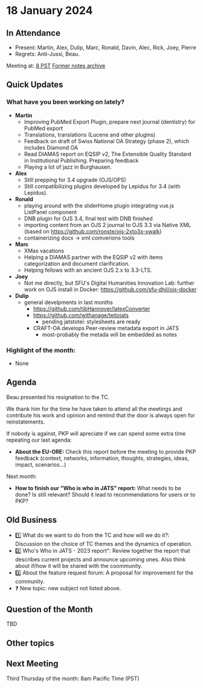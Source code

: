 # 18 January 2024

In Attendance
-------------

- Present: Martin, Alex, Dulip, Marc, Ronald, Davin, Alec, Rick, Joey, Pierre
- Regrets: Anti-Jussi, Beau.

Meeting at: [8 PST](https://www.timeanddate.com/worldclock/converter.html?iso=20240118T160000&p1=tz_pt&p2=256&p3=80&p4=3705&p5=31)
[Former notes archive](https://github.com/pkp/technical-committee/tree/main/meeting-minutes)


Quick Updates
-------------

### What have you been working on lately?

- **Martin**
    - Improving PubMed Export Plugin, prepare next journal (dentistry) for PubMed export
    - Translations, translations (Lucene and other plugins)
    - Feedback on draft of Swiss National OA Strategy (phase 2), which includes Diamond OA
    - Read DIAMAS report on EQSIP v2, The Extensible Quality Standard in Institutional Publishing. Preparing feedback
    - Playing a lot of jazz in Burghausen.
-  **Alex**
    - Still prepping for 3.4 upgrade (OJS/OPS)
    - Still compatibilizing plugins developed by Lepidus for 3.4 (with Lepidus). 
- **Ronald**
    - playing around with the sliderHome plugin integrating vue.js ListPanel component
    - DNB plugin for OJS 3.4, final test with DNB finished
    - importing content from an OJS 2 journal to OJS 3.3 via Native XML (based on https://github.com/ronste/ojs-2xto3x-xwalk)
    - containerizing docx -> xml comverions tools
- **Marc**
    - XMas vacations
    - Helping a DIAMAS partner with the EQSIP v2 with items categorization and document clarification.
    - Helping fellows with an ancient OJS 2.x to 3.3-LTS.
- **Joey**
    - Not me directly, but SFU's Digital Humanities Innovation Lab: further work on OJS install in Docker: https://github.com/sfu-dhil/ojs-docker
- **Dulip**
    - general develpments in last months
        - https://github.com/tibHannover/latexConverter
        - https://github.com/withanage/teitojats
            - pending jatstotei: stylesheets are ready
        - CRAFT-OA develops Peer-review metadata export in JATS
            - most-probably the metada will be embedded as notes

    
### Highlight of the month: ###

- None
        

Agenda
------

Beau presented his resignation to the TC.

We thank him for the time he have taken to attend all the meetings and contribute his work and opinion and remind that the door is always open for reinstatements.

If nobody is against, PKP will apreciate if we can spend some extra time repeating our last agenda:

- **About the EU-ORE:** Check this report before the meeting to provide PKP feedback (context, networks, information, thoughts, strategies, ideas, impact, scenarios...)


Next month:

- **How to finish our "Who is who in JATS" report:** What needs to be done? Is still relevant? Should it lead to recommendations for users or to PKP?



Old Business
------------

- :one: What do we want to do from the TC and how will we do it?: Discussion on the choice of TC themes and the dynamics of operation.
- :two: Who's Who in JATS - 2023 report": Review together the report that describes current projects and announce upcoming ones. Also think about if/how it will be shared with the coommunity.
- :three:  About the feature request forum: A proposal for improvement for the community.
- :question: New topic: new subject not listed above.


Question of the Month
---------------------

TBD


Other topics
------------


Next Meeting
------------

Third Thursday of the month: 8am Pacific Time (PST)
